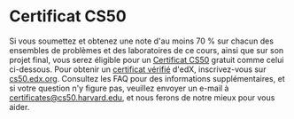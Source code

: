 # Certificat CS50

Si vous soumettez et obtenez une note d'au moins 70 % sur chacun des ensembles de problèmes et des laboratoires de ce cours, ainsi que sur son projet final, vous serez éligible pour un [Certificat CS50](https://certificates.cs50.io/) gratuit comme celui ci-dessous. Pour obtenir un [certificat vérifié](https://www.edx.org/verified-certificate) d'edX, inscrivez-vous sur [cs50.edx.org](https://cs50.edx.org/). Consultez les FAQ pour des informations supplémentaires, et si votre question n'y figure pas, veuillez envoyer un e-mail à [certificates@cs50.harvard.edu](mailto:certificates@cs50.harvard.edu), et nous ferons de notre mieux pour vous aider.
